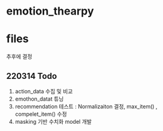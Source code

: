 # emotion_thearpy

# files
추후에 결정

## 220314 Todo
1. action_data 수집 및 비교
2. emothon_datat 튜닝
3. recommendation 테스트 : Normalizaiton 결정, max_item() , compelet_item() 수정
4. masking 기반 수치화 model 개발
